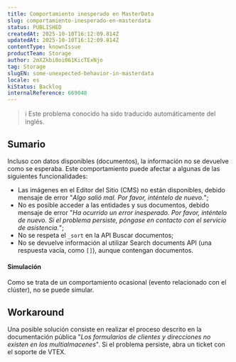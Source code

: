 ```yaml
---
title: Comportamiento inesperado en MasterData
slug: comportamiento-inesperado-en-masterdata
status: PUBLISHED
createdAt: 2025-10-10T16:12:09.814Z
updatedAt: 2025-10-10T16:12:09.814Z
contentType: knownIssue
productTeam: Storage
author: 2mXZkbi0oi061KicTExNjo
tag: Storage
slugEN: some-unexpected-behavior-in-masterdata
locale: es
kiStatus: Backlog
internalReference: 669048
---
```


>ℹ️ Este problema conocido ha sido traducido automáticamente del inglés.

## Sumario


Incluso con datos disponibles (documentos), la información no se devuelve como se esperaba.
Este comportamiento puede afectar a algunas de las siguientes funcionalidades:

- Las imágenes en el Editor del Sitio (CMS) no están disponibles, debido mensaje de error "_Algo salió mal. Por favor, inténtelo de nuevo._";
- No es posible acceder a las entidades y sus documentos, debido mensaje de error "_Ha ocurrido un error inesperado. Por favor, inténtelo de nuevo. Si el problema persiste, póngase en contacto con el servicio de asistencia._";
- No se respeta el `_sort` en la API Buscar documentos;
- No se devuelve información al utilizar Search documents API (una respuesta vacía, como `[]`), aunque contengan documentos.


#### Simulación


Como se trata de un comportamiento ocasional (evento relacionado con el clúster), no se puede simular.

## Workaround


Una posible solución consiste en realizar el proceso descrito en la documentación pública "_Los formularios de clientes y direcciones no existen en los multialmacenes_".
Si el problema persiste, abra un ticket con el soporte de VTEX.


